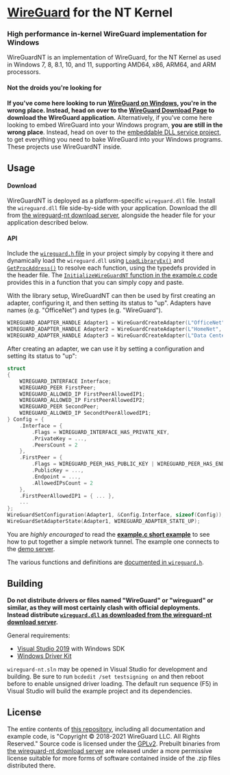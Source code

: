 # [WireGuard](https://www.wireguard.com/) for the NT Kernel
### High performance in-kernel WireGuard implementation for Windows

WireGuardNT is an implementation of WireGuard, for the NT Kernel as used in Windows 7, 8, 8.1, 10, and 11, supporting AMD64, x86, ARM64, and ARM processors.

#### Not the droids you're looking for

**If you've come here looking to run [WireGuard on Windows](https://git.zx2c4.com/wireguard-windows/about/), you're in the wrong place. Instead, head on over to the [WireGuard Download Page](https://www.wireguard.com/install/) to download the WireGuard application.** Alternatively, if you've come here looking to embed WireGuard into your Windows program, **you are still in the wrong place**. Instead, head on over to the [embeddable DLL service project](https://git.zx2c4.com/wireguard-windows/about/embeddable-dll-service/README.md), to get everything you need to bake WireGuard into your Windows programs. These projects use WireGuardNT inside.

## Usage

#### Download

WireGuardNT is deployed as a platform-specific `wireguard.dll` file. Install the `wireguard.dll` file side-by-side with your application. Download the dll from [the wireguard-nt download server](https://download.wireguard.com/wireguard-nt/), alongside the header file for your application described below.

#### API

Include the [`wireguard.h` file](https://git.zx2c4.com/wireguard-nt/tree/api/wireguard.h) in your project simply by copying it there and dynamically load the `wireguard.dll` using [`LoadLibraryEx()`](https://docs.microsoft.com/en-us/windows/win32/api/libloaderapi/nf-libloaderapi-loadlibraryexa) and [`GetProcAddress()`](https://docs.microsoft.com/en-us/windows/win32/api/libloaderapi/nf-libloaderapi-getprocaddress) to resolve each function, using the typedefs provided in the header file. The [`InitializeWireGuardNT` function in the example.c code](https://git.zx2c4.com/wireguard-nt/tree/example/example.c) provides this in a function that you can simply copy and paste.

With the library setup, WireGuardNT can then be used by first creating an adapter, configuring it, and then setting its status to "up". Adapters have names (e.g. "OfficeNet") and types (e.g. "WireGuard").

```C
WIREGUARD_ADAPTER_HANDLE Adapter1 = WireGuardCreateAdapter(L"OfficeNet", L"WireGuard", &SomeFixedGUID1);
WIREGUARD_ADAPTER_HANDLE Adapter2 = WireGuardCreateAdapter(L"HomeNet", L"WireGuard", &SomeFixedGUID2);
WIREGUARD_ADAPTER_HANDLE Adapter3 = WireGuardCreateAdapter(L"Data Center", L"WireGuard", &SomeFixedGUID3);
```

After creating an adapter, we can use it by setting a configuration and setting its status to "up":

```C
struct
{
    WIREGUARD_INTERFACE Interface;
    WIREGUARD_PEER FirstPeer;
    WIREGUARD_ALLOWED_IP FirstPeerAllowedIP1;
    WIREGUARD_ALLOWED_IP FirstPeerAllowedIP2;
    WIREGUARD_PEER SecondPeer;
    WIREGUARD_ALLOWED_IP SecondtPeerAllowedIP1;
} Config = {
    .Interface = {
        .Flags = WIREGUARD_INTERFACE_HAS_PRIVATE_KEY,
        .PrivateKey = ...,
        .PeersCount = 2
    },
    .FirstPeer = {
        .Flags = WIREGUARD_PEER_HAS_PUBLIC_KEY | WIREGUARD_PEER_HAS_ENDPOINT,
        .PublicKey = ...,
        .Endpoint = ...,
        .AllowedIPsCount = 2
    },
    .FirstPeerAllowedIP1 = { ... },
    ...
};
WireGuardSetConfiguration(Adapter1, &Config.Interface, sizeof(Config));
WireGuardSetAdapterState(Adapter1, WIREGUARD_ADAPTER_STATE_UP);
```

You are *highly encouraged* to read the [**example.c short example**](https://git.zx2c4.com/wireguard-nt/tree/example/example.c) to see how to put together a simple network tunnel. The example one connects to the [demo server](https://demo.wireguard.com/).

The various functions and definitions are [documented in `wireguard.h`](https://git.zx2c4.com/wireguard-nt/tree/api/wireguard.h).

## Building

**Do not distribute drivers or files named "WireGuard" or "wireguard" or similar, as they will most certainly clash with official deployments. Instead distribute [`wireguard.dll` as downloaded from the wireguard-nt download server](https://download.wireguard.com/wireguard-nt/).**

General requirements:

- [Visual Studio 2019](https://visualstudio.microsoft.com/downloads/) with Windows SDK
- [Windows Driver Kit](https://docs.microsoft.com/en-us/windows-hardware/drivers/download-the-wdk)

`wireguard-nt.sln` may be opened in Visual Studio for development and building. Be sure to run `bcdedit /set testsigning on` and then reboot before to enable unsigned driver loading. The default run sequence (F5) in Visual Studio will build the example project and its dependencies.

## License

The entire contents of [this repository](https://git.zx2c4.com/wireguard-nt/), including all documentation and example code, is "Copyright © 2018-2021 WireGuard LLC. All Rights Reserved." Source code is licensed under the [GPLv2](COPYING). Prebuilt binaries from [the wireguard-nt download server](https://download.wireguard.com/wireguard-nt/) are released under a more permissive license suitable for more forms of software contained inside of the .zip files distributed there.
